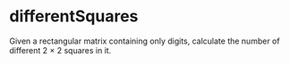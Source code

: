 # differentSquares
Given a rectangular matrix containing only digits, calculate the number of different 2 × 2 squares in it.
